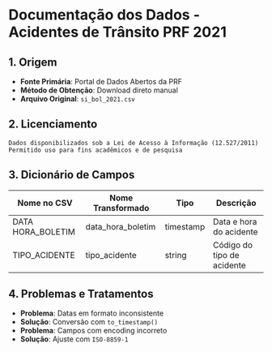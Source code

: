 # Documentação dos Dados - Acidentes de Trânsito PRF 2021

## 1. Origem
- **Fonte Primária**: Portal de Dados Abertos da PRF
- **Método de Obtenção**: Download direto manual
- **Arquivo Original**: `si_bol_2021.csv`

## 2. Licenciamento
```text
Dados disponibilizados sob a Lei de Acesso à Informação (12.527/2011)
Permitido uso para fins acadêmicos e de pesquisa
```

## 3. Dicionário de Campos
| Nome no CSV | Nome Transformado | Tipo | Descrição |
|-------------|-------------------|------|-----------|
| DATA HORA_BOLETIM | data_hora_boletim | timestamp | Data e hora do acidente |
| TIPO_ACIDENTE | tipo_acidente | string | Código do tipo de acidente |

## 4. Problemas e Tratamentos
- **Problema**: Datas em formato inconsistente
- **Solução**: Conversão com `to_timestamp()`
- **Problema**: Campos com encoding incorreto
- **Solução**: Ajuste com `ISO-8859-1`
